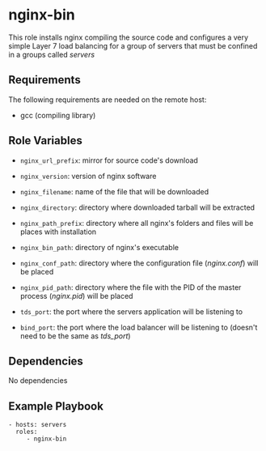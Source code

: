 nginx-bin
=========

This role installs nginx compiling the source code and configures a very simple Layer 7 load balancing for a group of servers that must be confined in a groups called *servers*

Requirements
------------

The following requirements are needed on the remote host:

* gcc (compiling library) 

Role Variables
--------------

* `nginx_url_prefix`: mirror for source code's download
* `nginx_version`: version of nginx software
* `nginx_filename`: name of the file that will be downloaded
* `nginx_directory`: directory where downloaded tarball will be extracted
* `nginx_path_prefix`: directory where all nginx's folders and files will be places with installation
* `nginx_bin_path`: directory of nginx's executable
* `nginx_conf_path`: directory where the configuration file (*nginx.conf*) will be placed
* `nginx_pid_path`: directory where the file with the PID of the master process (*nginx.pid*) will be placed

* `tds_port`: the port where the servers application will be listening to
* `bind_port`: the port where the load balancer will be listening to (doesn't need to be the same as *tds_port*)


Dependencies
------------
No dependencies

Example Playbook
----------------

    - hosts: servers
      roles:
         - nginx-bin


